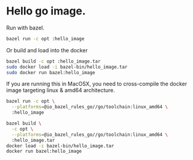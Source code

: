 # Hello go image.

Run with bazel.
```bash
bazel run -c opt :hello_image
```

Or build and load into the docker

```bash
bazel build -c opt :hello_image.tar
sudo docker load -i bazel-bin/hello_image.tar
sudo docker run bazel:hello_image
```

If you are running this in MacOSX, you need to cross-compile the docker image
targeting linux & amd64 architecture.

```bash
bazel run -c opt \
  --platforms=@io_bazel_rules_go//go/toolchain:linux_amd64 \
  :hello_image
```

```bash
bazel build \
  -c opt \
  --platforms=@io_bazel_rules_go//go/toolchain:linux_amd64 \
  :hello_image.tar
docker load -i bazel-bin/hello_image.tar
docker run bazel:hello_image
```

